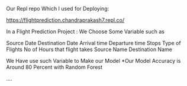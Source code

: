 Our Repl repo Which I used for Deploying:

https://flightprediction.chandraprakash7.repl.co/

In a Flight Prediction Project : We Choose Some Variable such as 

Source Date
Destination Date 
Arrival time 
Departure time
Stops 
Type of Flights
No of Hours that flight takes
Source Name
Destination Name

We Have use such Variable to Make our Model *Our Model Accuracy is Around 80 Percent with Random Forest 


....

